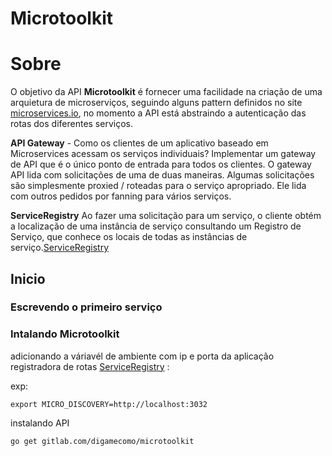 # Microtoolkit


# Sobre
O objetivo da API **Microtoolkit** é fornecer uma facilidade na criação de uma arquietura de microserviços,
seguindo alguns pattern definidos no site [microservices.io](http://microservices.io/patterns/index.html), no momento
a API está abstraindo a autenticação das rotas dos diferentes serviços.

**API Gateway** - Como os clientes de um aplicativo baseado em Microservices acessam os serviços individuais?
Implementar um gateway de API que é o único ponto de entrada para todos os clientes. O gateway API lida com 
solicitações de uma de duas maneiras. Algumas solicitações são simplesmente proxied / roteadas para o serviço
apropriado. Ele lida com outros pedidos por fanning para vários serviços.

**ServiceRegistry** Ao fazer uma solicitação para um serviço, o cliente obtém a localização de uma instância de serviço consultando
um Registro de Serviço, que conhece os locais de todas as instâncias de serviço.[ServiceRegistry](https://gitlab.com/digamecomo/serviceregistry)


## Inicio

### Escrevendo o primeiro serviço


### Intalando Microtoolkit

adicionando a váriavél de ambiente com ip e porta da aplicação registradora de rotas [ServiceRegistry](https://gitlab.com/digamecomo/serviceregistry) :

exp:
```shell
export MICRO_DISCOVERY=http://localhost:3032
```

instalando API
```shell
go get gitlab.com/digamecomo/microtoolkit
```






